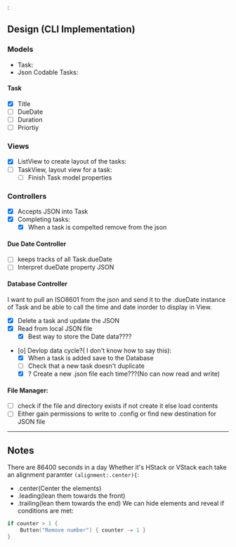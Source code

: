 :
## Design (CLI Implementation)

### Models

- Task:
- Json Codable Tasks:

#### Task

- [X] Title
- [ ] DueDate
- [ ] Duration
- [ ] Priortiy

### Views

- [X] ListView to create layout of the tasks:
- [ ] TaskView, layout view for a task:
  - [ ] Finish Task model properties

### Controllers

- [X] Accepts JSON into Task
- [X] Completing tasks:
  - [X] When a task is compelted remove from the json

#### Due Date Controller

- [ ] keeps tracks of all Task.dueDate
- [ ] Interpret dueDate property JSON

#### Database Controller
I want to pull an ISO8601 from the json and send it to the .dueDate instance of Task and be able to call the time and date inorder to display in View. 
- [X] Delete a task and update the JSON
- [X] Read from local JSON file
  - [X] Best way to store the Date data????
- [o] Devlop data cycle?( I don't know how to say this):
  - [X] When a task is added save to the Database
  - [ ] Check that a new task doesn't duplicate
  - [X] ? Create a new .json file each time???(No can now read and write)
#### File Manager:
- [ ] check if the file and directory exists if not create it else load contents
- [ ] Either gain permissions to write to .config or find new destination for JSON file
---

## Notes

There are 86400 seconds in a day
 Whether it's HStack or VStack each take an alignment paramter `(alignment:.center){`:

- .center(Center the elements)
- .leading(lean them towards the front)
- .trailing(lean them towards the end)
We can hide elements and reveal if conditions are met:

```swift
if counter > 1 {
    Button("Remove number") { counter -= 1 }
}
```
